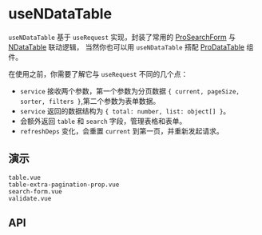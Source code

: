 # useNDataTable
<!--single-column-->

`useNDataTable` 基于 `useRequest` 实现，封装了常用的 [ProSearchForm](search-form) 与 [NDataTable](https://www.naiveui.com/zh-CN/os-theme/components/data-table) 联动逻辑，
当然你也可以用 `useNDataTable` 搭配 [ProDataTable](data-table) 组件。

在使用之前，你需要了解它与 `useRequest` 不同的几个点：

- `service` 接收两个参数，第一个参数为分页数据 `{ current, pageSize, sorter, filters }`,第二个参数为表单数据。
- `service` 返回的数据结构为 `{ total: number, list: object[] }`。
- 会额外返回 `table` 和 `search` 字段，管理表格和表单。
- `refreshDeps` 变化，会重置 `current` 到第一页，并重新发起请求。

## 演示

```demo
table.vue
table-extra-pagination-prop.vue
search-form.vue
validate.vue
```

## API
